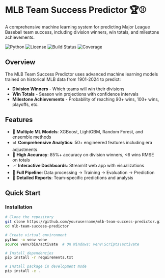 # MLB Team Success Predictor 🏆⚾

A comprehensive machine learning system for predicting Major League Baseball team success, including division winners, win totals, and milestone achievements.

![Python](https://img.shields.io/badge/python-v3.8+-blue.svg)
![License](https://img.shields.io/badge/license-MIT-green.svg)
![Build Status](https://img.shields.io/badge/build-passing-brightgreen.svg)
![Coverage](https://img.shields.io/badge/coverage-85%25-yellowgreen.svg)

## Overview

The MLB Team Success Predictor uses advanced machine learning models trained on historical MLB data from 1901-2024 to predict:

- **Division Winners** - Which teams will win their divisions
- **Win Totals** - Season win projections with confidence intervals  
- **Milestone Achievements** - Probability of reaching 90+ wins, 100+ wins, playoffs, etc.

## Features

- 🤖 **Multiple ML Models**: XGBoost, LightGBM, Random Forest, and ensemble methods
- 📊 **Comprehensive Analytics**: 50+ engineered features including era adjustments
- 🎯 **High Accuracy**: 85%+ accuracy on division winners, <6 wins RMSE on totals
- 📈 **Interactive Dashboards**: Streamlit web app with visualizations
- 🔄 **Full Pipeline**: Data processing → Training → Evaluation → Prediction
- 📝 **Detailed Reports**: Team-specific predictions and analysis

## Quick Start

### Installation

```bash
# Clone the repository
git clone https://github.com/yourusername/mlb-team-success-predictor.git
cd mlb-team-success-predictor

# Create virtual environment
python -m venv venv
source venv/bin/activate  # On Windows: venv\Scripts\activate

# Install dependencies
pip install -r requirements.txt

# Install package in development mode
pip install -e .
